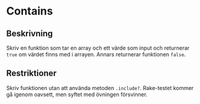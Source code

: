 # Contains

## Beskrivning
Skriv en funktion som tar en array och ett värde som input och returnerar `true` om värdet finns med i arrayen. Annars returnerar funktionen `false`.

## Restriktioner
Skriv funktionen utan att använda metoden `.include?`. Rake-testet kommer gå igenom oavsett, men syftet med övningen försvinner.